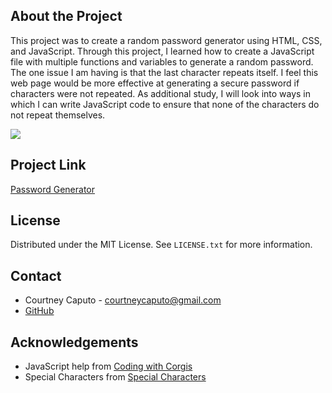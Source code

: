 ## About the Project
This project was to create a random password generator using HTML, CSS, and JavaScript. Through this project, I learned how to create a JavaScript file with multiple functions and variables to generate a random password. The one issue I am having is that the last character repeats itself. I feel this web page would be more effective at generating a secure password if characters were not repeated. As additional study, I will look into ways in which I can write JavaScript code to ensure that none of the characters do not repeat themselves.

<img src="/Develop/SchreenShot.png">

## Project Link
<a href="">Password Generator</a>

## License
Distributed under the MIT License. See `LICENSE.txt` for more information.

## Contact
* Courtney Caputo - courtneycaputo@gmail.com
* <a href="https://github.com/courtneycaputo">GitHub</a>

## Acknowledgements
* JavaScript help from <a href="https://heroic-cupcake-9c46a0.netlify.app/">Coding with Corgis</a>
* Special Characters from <a href="https://owasp.org/www-community/password-special-characters">Special Characters</a>